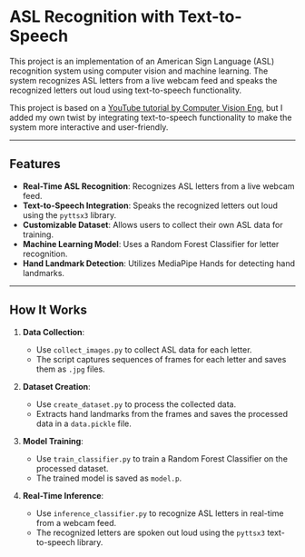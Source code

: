 # ASL Recognition with Text-to-Speech

This project is an implementation of an American Sign Language (ASL) recognition system using computer vision and machine learning. The system recognizes ASL letters from a live webcam feed and speaks the recognized letters out loud using text-to-speech functionality.

This project is based on a [YouTube tutorial by Computer Vision Eng](https://youtu.be/MJCSjXepaAM?si=RB0kkmrQHyi-BM6M), but I added my own twist by integrating text-to-speech functionality to make the system more interactive and user-friendly.

---

## Features
- **Real-Time ASL Recognition**: Recognizes ASL letters from a live webcam feed.
- **Text-to-Speech Integration**: Speaks the recognized letters out loud using the `pyttsx3` library.
- **Customizable Dataset**: Allows users to collect their own ASL data for training.
- **Machine Learning Model**: Uses a Random Forest Classifier for letter recognition.
- **Hand Landmark Detection**: Utilizes MediaPipe Hands for detecting hand landmarks.

---

## How It Works
1. **Data Collection**:
   - Use `collect_images.py` to collect ASL data for each letter.
   - The script captures sequences of frames for each letter and saves them as `.jpg` files.

2. **Dataset Creation**:
   - Use `create_dataset.py` to process the collected data.
   - Extracts hand landmarks from the frames and saves the processed data in a `data.pickle` file.

3. **Model Training**:
   - Use `train_classifier.py` to train a Random Forest Classifier on the processed dataset.
   - The trained model is saved as `model.p`.

4. **Real-Time Inference**:
   - Use `inference_classifier.py` to recognize ASL letters in real-time from a webcam feed.
   - The recognized letters are spoken out loud using the `pyttsx3` text-to-speech library.

